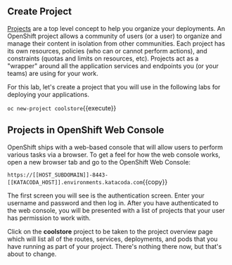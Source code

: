 ## Create Project
[Projects](https://docs.openshift.com/container-platform/3.6/architecture/core_concepts/projects_and_users.html#projects) 
are a top level concept to help you organize your deployments. An
OpenShift project allows a community of users (or a user) to organize and manage
their content in isolation from other communities. Each project has its own
resources, policies (who can or cannot perform actions), and constraints (quotas
and limits on resources, etc). Projects act as a "wrapper" around all the
application services and endpoints you (or your teams) are using for your work.

For this lab, let's create a project that you will use in the following labs for 
deploying your applications. 


`oc new-project coolstore`{{execute}}

## Projects in OpenShift Web Console
OpenShift ships with a web-based console that will allow users to
perform various tasks via a browser. To get a feel for how the web console
works, open a new browser tab and go to the OpenShift Web Console:

`https://[[HOST_SUBDOMAIN]]-8443-[[KATACODA_HOST]].environments.katacoda.com`{{copy}}

The first screen you will see is the authentication screen. Enter your username and password and 
then log in. After you have authenticated to the web console, you will be presented with a
list of projects that your user has permission to work with.

Click on the **coolstore** project to be taken to the project overview page
which will list all of the routes, services, deployments, and pods that you have
running as part of your project. There's nothing there now, but that's about to
change.
